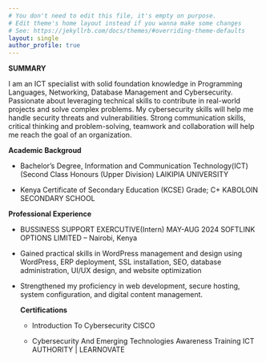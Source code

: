 ```yaml
---
# You don't need to edit this file, it's empty on purpose.
# Edit theme's home layout instead if you wanna make some changes
# See: https://jekyllrb.com/docs/themes/#overriding-theme-defaults
layout: single
author_profile: true
---
```

**SUMMARY**

I am an ICT specialist with solid foundation knowledge in Programming Languages, Networking, Database Management and Cybersecurity. Passionate about leveraging technical skills to contribute in real-world projects and solve complex problems. My cybersecurity skills will help me handle security threats and vulnerabilities. Strong communication skills, critical thinking and problem-solving, teamwork and collaboration will help me reach the goal of an organization.


**Academic Backgroud**
- Bachelor’s Degree,
Information and Communication Technology(ICT)
(Second Class Honours (Upper Division)
LAIKIPIA UNIVERSITY

- Kenya Certificate of Secondary Education (KCSE)
 Grade; C+
KABOLOIN SECONDARY SCHOOL

 **Professional Experience**
 
 - BUSSINESS SUPPORT EXERCUTIVE(Intern)                       MAY-AUG 2024
SOFTLINK OPTIONS LIMITED  – Nairobi, Kenya	      

-	Gained practical skills in WordPress management and design using WordPress, ERP deployment, SSL installation, SEO, database administration, UI/UX design, and website optimization
- Strengthened my proficiency in web development, secure hosting, system configuration, and digital content management.

  **Certifications**

  -	Introduction To Cybersecurity
CISCO 

  - Cybersecurity And Emerging Technologies Awareness Training
ICT AUTHORITY | LEARNOVATE

